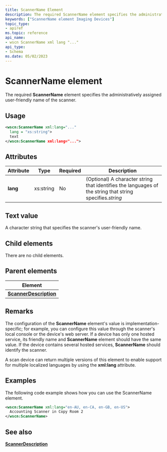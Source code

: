 ```yaml
---
title: ScannerName Element
description: The required ScannerName element specifies the administratively assigned user-friendly name of the scanner.
keywords: ["ScannerName element Imaging Devices"]
topic_type:
- apiref
ms.topic: reference
api_name:
- wscn ScannerName xml lang "..."
api_type:
- Schema
ms.date: 05/02/2023
---
```


# ScannerName element

The required **ScannerName** element specifies the administratively assigned user-friendly name of the scanner.

## Usage

```xml
<wscn:ScannerName xml:lang="..."
  lang = "xs:string">
  text
</wscn:ScannerName xml:lang="...">
```

## Attributes

| Attribute | Type | Required | Description |
|--|--|--|--|
| **lang** | xs:string | No | (Optional) A character string that identifies the languages of the string that string specifies.*string* |

## Text value

A character string that specifies the scanner's user-friendly name.

## Child elements

There are no child elements.

## Parent elements

| Element |
|--|
| [**ScannerDescription**](scannerdescription.md) |

## Remarks

The configuration of the **ScannerName** element's value is implementation-specific; for example, you can configure this value through the scanner's local console or the device's web server. If a device has only one hosted service, its friendly name and **ScannerName** element should have the same value. If the device contains several hosted services, **ScannerName** should identify the scanner.

A scan device can return multiple versions of this element to enable support for multiple localized languages by using the **xml:lang** attribute.

## Examples

The following code example shows how you can use the ScannerName element.

```xml
<wscn:ScannerName xml:lang="en-AU, en-CA, en-GB, en-US">
  Accounting Scanner in Copy Room 2
</wscn:ScannerName>
```

## See also

[**ScannerDescription**](scannerdescription.md)
